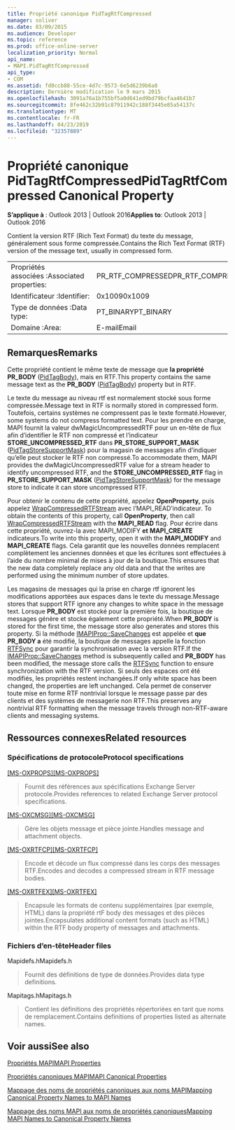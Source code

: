 ```yaml
---
title: Propriété canonique PidTagRtfCompressed
manager: soliver
ms.date: 03/09/2015
ms.audience: Developer
ms.topic: reference
ms.prod: office-online-server
localization_priority: Normal
api_name:
- MAPI.PidTagRtfCompressed
api_type:
- COM
ms.assetid: fd0ccb88-55ce-4d7c-9573-6e5d6239b6a8
description: Dernière modification le 9 mars 2015
ms.openlocfilehash: 3091a76a1b755bf5a0d641ed9bd79bcfaa4641b7
ms.sourcegitcommit: 8fe462c32b91c87911942c188f3445e85a54137c
ms.translationtype: MT
ms.contentlocale: fr-FR
ms.lasthandoff: 04/23/2019
ms.locfileid: "32357889"
---
```

# <a name="pidtagrtfcompressed-canonical-property"></a><span data-ttu-id="9d7c2-103">Propriété canonique PidTagRtfCompressed</span><span class="sxs-lookup"><span data-stu-id="9d7c2-103">PidTagRtfCompressed Canonical Property</span></span>

  
  
<span data-ttu-id="9d7c2-104">**S’applique à** : Outlook 2013 | Outlook 2016</span><span class="sxs-lookup"><span data-stu-id="9d7c2-104">**Applies to**: Outlook 2013 | Outlook 2016</span></span> 
  
<span data-ttu-id="9d7c2-105">Contient la version RTF (Rich Text Format) du texte du message, généralement sous forme compressée.</span><span class="sxs-lookup"><span data-stu-id="9d7c2-105">Contains the Rich Text Format (RTF) version of the message text, usually in compressed form.</span></span> 
  
|||
|:-----|:-----|
|<span data-ttu-id="9d7c2-106">Propriétés associées :</span><span class="sxs-lookup"><span data-stu-id="9d7c2-106">Associated properties:</span></span>  <br/> |<span data-ttu-id="9d7c2-107">PR_RTF_COMPRESSED</span><span class="sxs-lookup"><span data-stu-id="9d7c2-107">PR_RTF_COMPRESSED</span></span>  <br/> |
|<span data-ttu-id="9d7c2-108">Identificateur :</span><span class="sxs-lookup"><span data-stu-id="9d7c2-108">Identifier:</span></span>  <br/> |<span data-ttu-id="9d7c2-109">0x1009</span><span class="sxs-lookup"><span data-stu-id="9d7c2-109">0x1009</span></span>  <br/> |
|<span data-ttu-id="9d7c2-110">Type de données :</span><span class="sxs-lookup"><span data-stu-id="9d7c2-110">Data type:</span></span>  <br/> |<span data-ttu-id="9d7c2-111">PT_BINARY</span><span class="sxs-lookup"><span data-stu-id="9d7c2-111">PT_BINARY</span></span>  <br/> |
|<span data-ttu-id="9d7c2-112">Domaine :</span><span class="sxs-lookup"><span data-stu-id="9d7c2-112">Area:</span></span>  <br/> |<span data-ttu-id="9d7c2-113">E-mail</span><span class="sxs-lookup"><span data-stu-id="9d7c2-113">Email</span></span>  <br/> |
   
## <a name="remarks"></a><span data-ttu-id="9d7c2-114">Remarques</span><span class="sxs-lookup"><span data-stu-id="9d7c2-114">Remarks</span></span>

<span data-ttu-id="9d7c2-115">Cette propriété contient le même texte de message que **la propriété PR_BODY** ([PidTagBody](pidtagbody-canonical-property.md)), mais en RTF.</span><span class="sxs-lookup"><span data-stu-id="9d7c2-115">This property contains the same message text as the **PR_BODY** ([PidTagBody](pidtagbody-canonical-property.md)) property but in RTF.</span></span> 
  
<span data-ttu-id="9d7c2-116">Le texte du message au niveau rtf est normalement stocké sous forme compressée.</span><span class="sxs-lookup"><span data-stu-id="9d7c2-116">Message text in RTF is normally stored in compressed form.</span></span> <span data-ttu-id="9d7c2-117">Toutefois, certains systèmes ne compressent pas le texte formaté.</span><span class="sxs-lookup"><span data-stu-id="9d7c2-117">However, some systems do not compress formatted text.</span></span> <span data-ttu-id="9d7c2-118">Pour les prendre en charge, MAPI fournit la valeur dwMagicUncompressedRTF pour un en-tête de flux afin d’identifier le RTF non compressé et l’indicateur **STORE_UNCOMPRESSED_RTF** dans **PR_STORE_SUPPORT_MASK** ([PidTagStoreSupportMask](pidtagstoresupportmask-canonical-property.md)) pour la magasin de messages afin d’indiquer qu’elle peut stocker le RTF non compressé.</span><span class="sxs-lookup"><span data-stu-id="9d7c2-118">To accommodate them, MAPI provides the dwMagicUncompressedRTF value for a stream header to identify uncompressed RTF, and the **STORE_UNCOMPRESSED_RTF** flag in **PR_STORE_SUPPORT_MASK** ([PidTagStoreSupportMask](pidtagstoresupportmask-canonical-property.md)) for the message store to indicate it can store uncompressed RTF.</span></span> 
  
<span data-ttu-id="9d7c2-119">Pour obtenir le contenu de cette propriété, appelez **OpenProperty,** puis appelez [WrapCompressedRTFStream](wrapcompressedrtfstream.md) avec l’MAPI_READ’indicateur. </span><span class="sxs-lookup"><span data-stu-id="9d7c2-119">To obtain the contents of this property, call **OpenProperty**, then call [WrapCompressedRTFStream](wrapcompressedrtfstream.md) with the **MAPI_READ** flag.</span></span> <span data-ttu-id="9d7c2-120">Pour écrire dans cette propriété, ouvrez-la avec MAPI_MODIFY **et** **MAPI_CREATE** indicateurs.</span><span class="sxs-lookup"><span data-stu-id="9d7c2-120">To write into this property, open it with the **MAPI_MODIFY** and **MAPI_CREATE** flags.</span></span> <span data-ttu-id="9d7c2-121">Cela garantit que les nouvelles données remplacent complètement les anciennes données et que les écritures sont effectuées à l’aide du nombre minimal de mises à jour de la boutique.</span><span class="sxs-lookup"><span data-stu-id="9d7c2-121">This ensures that the new data completely replace any old data and that the writes are performed using the minimum number of store updates.</span></span> 
  
<span data-ttu-id="9d7c2-122">Les magasins de messages qui la prise en charge rtf ignorent les modifications apportées aux espaces dans le texte du message.</span><span class="sxs-lookup"><span data-stu-id="9d7c2-122">Message stores that support RTF ignore any changes to white space in the message text.</span></span> <span data-ttu-id="9d7c2-123">Lorsque **PR_BODY** est stocké pour la première fois, la boutique de messages génère et stocke également cette propriété.</span><span class="sxs-lookup"><span data-stu-id="9d7c2-123">When **PR_BODY** is stored for the first time, the message store also generates and stores this property.</span></span> <span data-ttu-id="9d7c2-124">Si la méthode [IMAPIProp::SaveChanges](imapiprop-savechanges.md) est appelée et **que PR_BODY a** été modifié, la boutique de messages appelle la fonction [RTFSync](rtfsync.md) pour garantir la synchronisation avec la version RTF.</span><span class="sxs-lookup"><span data-stu-id="9d7c2-124">If the [IMAPIProp::SaveChanges](imapiprop-savechanges.md) method is subsequently called and **PR_BODY** has been modified, the message store calls the [RTFSync](rtfsync.md) function to ensure synchronization with the RTF version.</span></span> <span data-ttu-id="9d7c2-125">Si seuls des espaces ont été modifiés, les propriétés restent inchangées.</span><span class="sxs-lookup"><span data-stu-id="9d7c2-125">If only white space has been changed, the properties are left unchanged.</span></span> <span data-ttu-id="9d7c2-126">Cela permet de conserver toute mise en forme RTF nontrivial lorsque le message passe par des clients et des systèmes de messagerie non RTF.</span><span class="sxs-lookup"><span data-stu-id="9d7c2-126">This preserves any nontrivial RTF formatting when the message travels through non-RTF-aware clients and messaging systems.</span></span> 
  
## <a name="related-resources"></a><span data-ttu-id="9d7c2-127">Ressources connexes</span><span class="sxs-lookup"><span data-stu-id="9d7c2-127">Related resources</span></span>

### <a name="protocol-specifications"></a><span data-ttu-id="9d7c2-128">Spécifications de protocole</span><span class="sxs-lookup"><span data-stu-id="9d7c2-128">Protocol specifications</span></span>

<span data-ttu-id="9d7c2-129">[[MS-OXPROPS]](https://msdn.microsoft.com/library/f6ab1613-aefe-447d-a49c-18217230b148%28Office.15%29.aspx)</span><span class="sxs-lookup"><span data-stu-id="9d7c2-129">[[MS-OXPROPS]](https://msdn.microsoft.com/library/f6ab1613-aefe-447d-a49c-18217230b148%28Office.15%29.aspx)</span></span>
  
> <span data-ttu-id="9d7c2-130">Fournit des références aux spécifications Exchange Server protocole.</span><span class="sxs-lookup"><span data-stu-id="9d7c2-130">Provides references to related Exchange Server protocol specifications.</span></span>
    
<span data-ttu-id="9d7c2-131">[[MS-OXCMSG]](https://msdn.microsoft.com/library/7fd7ec40-deec-4c06-9493-1bc06b349682%28Office.15%29.aspx)</span><span class="sxs-lookup"><span data-stu-id="9d7c2-131">[[MS-OXCMSG]](https://msdn.microsoft.com/library/7fd7ec40-deec-4c06-9493-1bc06b349682%28Office.15%29.aspx)</span></span>
  
> <span data-ttu-id="9d7c2-132">Gère les objets message et pièce jointe.</span><span class="sxs-lookup"><span data-stu-id="9d7c2-132">Handles message and attachment objects.</span></span>
    
<span data-ttu-id="9d7c2-133">[[MS-OXRTFCP]](https://msdn.microsoft.com/library/65dfe2df-1b69-43fc-8ebd-21819a7463fb%28Office.15%29.aspx)</span><span class="sxs-lookup"><span data-stu-id="9d7c2-133">[[MS-OXRTFCP]](https://msdn.microsoft.com/library/65dfe2df-1b69-43fc-8ebd-21819a7463fb%28Office.15%29.aspx)</span></span>
  
> <span data-ttu-id="9d7c2-134">Encode et décode un flux compressé dans les corps des messages RTF.</span><span class="sxs-lookup"><span data-stu-id="9d7c2-134">Encodes and decodes a compressed stream in RTF message bodies.</span></span>
    
<span data-ttu-id="9d7c2-135">[[MS-OXRTFEX]](https://msdn.microsoft.com/library/411d0d58-49f7-496c-b8c3-5859b045f6cf%28Office.15%29.aspx)</span><span class="sxs-lookup"><span data-stu-id="9d7c2-135">[[MS-OXRTFEX]](https://msdn.microsoft.com/library/411d0d58-49f7-496c-b8c3-5859b045f6cf%28Office.15%29.aspx)</span></span>
  
> <span data-ttu-id="9d7c2-136">Encapsule les formats de contenu supplémentaires (par exemple, HTML) dans la propriété rtF body des messages et des pièces jointes.</span><span class="sxs-lookup"><span data-stu-id="9d7c2-136">Encapsulates additional content formats (such as HTML) within the RTF body property of messages and attachments.</span></span>
    
### <a name="header-files"></a><span data-ttu-id="9d7c2-137">Fichiers d’en-tête</span><span class="sxs-lookup"><span data-stu-id="9d7c2-137">Header files</span></span>

<span data-ttu-id="9d7c2-138">Mapidefs.h</span><span class="sxs-lookup"><span data-stu-id="9d7c2-138">Mapidefs.h</span></span>
  
> <span data-ttu-id="9d7c2-139">Fournit des définitions de type de données.</span><span class="sxs-lookup"><span data-stu-id="9d7c2-139">Provides data type definitions.</span></span>
    
<span data-ttu-id="9d7c2-140">Mapitags.h</span><span class="sxs-lookup"><span data-stu-id="9d7c2-140">Mapitags.h</span></span>
  
> <span data-ttu-id="9d7c2-141">Contient les définitions des propriétés répertoriées en tant que noms de remplacement.</span><span class="sxs-lookup"><span data-stu-id="9d7c2-141">Contains definitions of properties listed as alternate names.</span></span>
    
## <a name="see-also"></a><span data-ttu-id="9d7c2-142">Voir aussi</span><span class="sxs-lookup"><span data-stu-id="9d7c2-142">See also</span></span>



[<span data-ttu-id="9d7c2-143">Propriétés MAPI</span><span class="sxs-lookup"><span data-stu-id="9d7c2-143">MAPI Properties</span></span>](mapi-properties.md)
  
[<span data-ttu-id="9d7c2-144">Propriétés canoniques MAPI</span><span class="sxs-lookup"><span data-stu-id="9d7c2-144">MAPI Canonical Properties</span></span>](mapi-canonical-properties.md)
  
[<span data-ttu-id="9d7c2-145">Mappage des noms de propriétés canoniques aux noms MAPI</span><span class="sxs-lookup"><span data-stu-id="9d7c2-145">Mapping Canonical Property Names to MAPI Names</span></span>](mapping-canonical-property-names-to-mapi-names.md)
  
[<span data-ttu-id="9d7c2-146">Mappage des noms MAPI aux noms de propriétés canoniques</span><span class="sxs-lookup"><span data-stu-id="9d7c2-146">Mapping MAPI Names to Canonical Property Names</span></span>](mapping-mapi-names-to-canonical-property-names.md)

